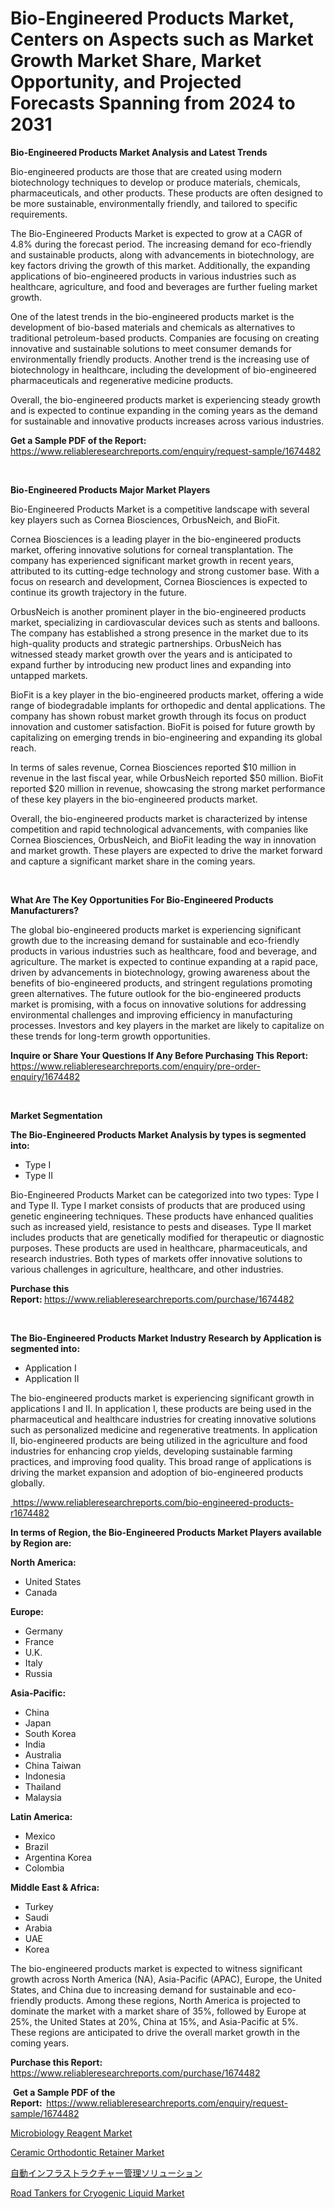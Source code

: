<p><h1>Bio-Engineered Products Market, Centers on Aspects such as Market Growth Market Share, Market Opportunity, and Projected Forecasts Spanning from 2024 to 2031</h1></p><p><strong>Bio-Engineered Products Market Analysis and Latest Trends</strong></p>
<p><p>Bio-engineered products are those that are created using modern biotechnology techniques to develop or produce materials, chemicals, pharmaceuticals, and other products. These products are often designed to be more sustainable, environmentally friendly, and tailored to specific requirements.</p><p>The Bio-Engineered Products Market is expected to grow at a CAGR of 4.8% during the forecast period. The increasing demand for eco-friendly and sustainable products, along with advancements in biotechnology, are key factors driving the growth of this market. Additionally, the expanding applications of bio-engineered products in various industries such as healthcare, agriculture, and food and beverages are further fueling market growth.</p><p>One of the latest trends in the bio-engineered products market is the development of bio-based materials and chemicals as alternatives to traditional petroleum-based products. Companies are focusing on creating innovative and sustainable solutions to meet consumer demands for environmentally friendly products. Another trend is the increasing use of biotechnology in healthcare, including the development of bio-engineered pharmaceuticals and regenerative medicine products.</p><p>Overall, the bio-engineered products market is experiencing steady growth and is expected to continue expanding in the coming years as the demand for sustainable and innovative products increases across various industries.</p></p>
<p><strong>Get a Sample PDF of the Report:&nbsp;</strong> <a href="https://www.reliableresearchreports.com/enquiry/request-sample/1674482">https://www.reliableresearchreports.com/enquiry/request-sample/1674482</a></p>
<p>&nbsp;</p>
<p><strong>Bio-Engineered Products Major Market Players</strong></p>
<p><p>Bio-Engineered Products Market is a competitive landscape with several key players such as Cornea Biosciences, OrbusNeich, and BioFit. </p><p>Cornea Biosciences is a leading player in the bio-engineered products market, offering innovative solutions for corneal transplantation. The company has experienced significant market growth in recent years, attributed to its cutting-edge technology and strong customer base. With a focus on research and development, Cornea Biosciences is expected to continue its growth trajectory in the future.</p><p>OrbusNeich is another prominent player in the bio-engineered products market, specializing in cardiovascular devices such as stents and balloons. The company has established a strong presence in the market due to its high-quality products and strategic partnerships. OrbusNeich has witnessed steady market growth over the years and is anticipated to expand further by introducing new product lines and expanding into untapped markets.</p><p>BioFit is a key player in the bio-engineered products market, offering a wide range of biodegradable implants for orthopedic and dental applications. The company has shown robust market growth through its focus on product innovation and customer satisfaction. BioFit is poised for future growth by capitalizing on emerging trends in bio-engineering and expanding its global reach.</p><p>In terms of sales revenue, Cornea Biosciences reported $10 million in revenue in the last fiscal year, while OrbusNeich reported $50 million. BioFit reported $20 million in revenue, showcasing the strong market performance of these key players in the bio-engineered products market.</p><p>Overall, the bio-engineered products market is characterized by intense competition and rapid technological advancements, with companies like Cornea Biosciences, OrbusNeich, and BioFit leading the way in innovation and market growth. These players are expected to drive the market forward and capture a significant market share in the coming years.</p></p>
<p>&nbsp;</p>
<p><strong>What Are The Key Opportunities For Bio-Engineered Products Manufacturers?</strong></p>
<p><p>The global bio-engineered products market is experiencing significant growth due to the increasing demand for sustainable and eco-friendly products in various industries such as healthcare, food and beverage, and agriculture. The market is expected to continue expanding at a rapid pace, driven by advancements in biotechnology, growing awareness about the benefits of bio-engineered products, and stringent regulations promoting green alternatives. The future outlook for the bio-engineered products market is promising, with a focus on innovative solutions for addressing environmental challenges and improving efficiency in manufacturing processes. Investors and key players in the market are likely to capitalize on these trends for long-term growth opportunities.</p></p>
<p><strong>Inquire or Share Your Questions If Any Before Purchasing This Report:</strong> <a href="https://www.reliableresearchreports.com/enquiry/pre-order-enquiry/1674482">https://www.reliableresearchreports.com/enquiry/pre-order-enquiry/1674482</a></p>
<p>&nbsp;</p>
<p><strong>Market Segmentation</strong></p>
<p><strong>The Bio-Engineered Products Market Analysis by types is segmented into:</strong></p>
<p><ul><li>Type I</li><li>Type II</li></ul></p>
<p><p>Bio-Engineered Products Market can be categorized into two types: Type I and Type II. Type I market consists of products that are produced using genetic engineering techniques. These products have enhanced qualities such as increased yield, resistance to pests and diseases. Type II market includes products that are genetically modified for therapeutic or diagnostic purposes. These products are used in healthcare, pharmaceuticals, and research industries. Both types of markets offer innovative solutions to various challenges in agriculture, healthcare, and other industries.</p></p>
<p><strong>Purchase this Report:&nbsp;</strong><a href="https://www.reliableresearchreports.com/purchase/1674482">https://www.reliableresearchreports.com/purchase/1674482</a></p>
<p>&nbsp;</p>
<p><strong>The Bio-Engineered Products Market Industry Research by Application is segmented into:</strong></p>
<p><ul><li>Application I</li><li>Application II</li></ul></p>
<p><p>The bio-engineered products market is experiencing significant growth in applications I and II. In application I, these products are being used in the pharmaceutical and healthcare industries for creating innovative solutions such as personalized medicine and regenerative treatments. In application II, bio-engineered products are being utilized in the agriculture and food industries for enhancing crop yields, developing sustainable farming practices, and improving food quality. This broad range of applications is driving the market expansion and adoption of bio-engineered products globally.</p></p>
<p><a href="https://www.reliableresearchreports.com/bio-engineered-products-r1674482">&nbsp;https://www.reliableresearchreports.com/bio-engineered-products-r1674482</a></p>
<p><strong>In terms of Region, the Bio-Engineered Products Market Players available by Region are:</strong></p>
<p>
    <p> <strong> North America: </strong>
        <ul>
            <li>United States</li>
            <li>Canada</li>
        </ul>
        </p> 
    <p> <strong> Europe: </strong>
        <ul>
            <li>Germany</li>
            <li>France</li>
            <li>U.K.</li>
            <li>Italy</li>
            <li>Russia</li>
        </ul>
        </p> 
    <p> <strong> Asia-Pacific: </strong>
        <ul>
            <li>China</li>
            <li>Japan</li>
            <li>South Korea</li>
            <li>India</li>
            <li>Australia</li>
            <li>China Taiwan</li>
            <li>Indonesia</li>
            <li>Thailand</li>
            <li>Malaysia</li>
        </ul>
        </p> 
    <p> <strong> Latin America: </strong>
        <ul>
            <li>Mexico</li>
            <li>Brazil</li>
            <li>Argentina Korea</li>
            <li>Colombia</li>
        </ul>
        </p> 
    <p> <strong> Middle East & Africa: </strong>
        <ul>
            <li>Turkey</li>
            <li>Saudi</li>
            <li>Arabia</li>
            <li>UAE</li>
            <li>Korea</li>
        </ul>
    </p>
    </p>
<p><p>The bio-engineered products market is expected to witness significant growth across North America (NA), Asia-Pacific (APAC), Europe, the United States, and China due to increasing demand for sustainable and eco-friendly products. Among these regions, North America is projected to dominate the market with a market share of 35%, followed by Europe at 25%, the United States at 20%, China at 15%, and Asia-Pacific at 5%. These regions are anticipated to drive the overall market growth in the coming years.</p></p>
<p><strong>Purchase this Report: </strong><a href="https://www.reliableresearchreports.com/purchase/1674482">https://www.reliableresearchreports.com/purchase/1674482</a></p>
<p>&nbsp;<strong>Get a Sample PDF of the Report:&nbsp;&nbsp;</strong><a href="https://www.reliableresearchreports.com/enquiry/request-sample/1674482">https://www.reliableresearchreports.com/enquiry/request-sample/1674482</a></p>
<p><strong></strong></p>
<p><p><a href="https://medium.com/@cpierre31945/global-microbiology-reagent-market-sector-types-applications-market-player-strategies-regional-05179d9d0174">Microbiology Reagent Market</a></p><p><a href="https://github.com/ohumlzho95/Market-Research-Report-List-1/blob/main/ceramic-orthodontic-retainer-market.md">Ceramic Orthodontic Retainer Market</a></p><p><a href="https://github.com/sghwr779811674/Market-Research-Report-List-3/blob/main/8689084182322.md">自動インフラストラクチャー管理ソリューション</a></p><p><a href="https://medium.com/@polesdua.1/global-road-tankers-for-cryogenic-liquid-market-analysis-trends-forecasts-and-growth-5a894b377602">Road Tankers for Cryogenic Liquid Market</a></p></p>